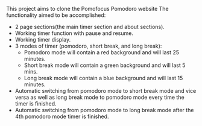 This project aims to clone the Pomofocus Pomodoro website
The functionality aimed to be accomplished:
  - 2  page sections(the main timer section and about sections).
  - Working timer function with pause and resume.
  - Working timer display.
  - 3 modes of timer (pomodoro, short break, and long break):
    - Pomodoro mode will contain a red background and will last 25 minutes.
    - Short break mode will contain a green background and will last 5 mins.
    - Long break mode will contain a blue background and will last 15 minutes.
  - Automatic switching from pomodoro mode to short break mode and vice versa
    as well as long break mode to pomodoro mode every time the timer is finished.
  - Automatic switching from pomodoro mode to long break mode after the 4th pomodoro mode timer is finished.
  
    
